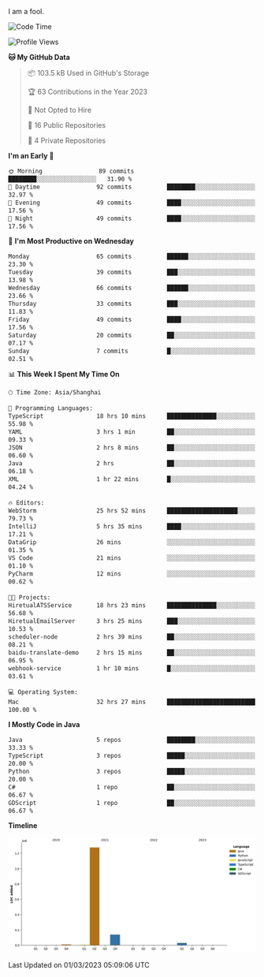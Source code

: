 I am a fool.

<!--START_SECTION:waka-->
![Code Time](http://img.shields.io/badge/Code%20Time-131%20hrs%209%20mins-blue)

![Profile Views](http://img.shields.io/badge/Profile%20Views-60-blue)

**🐱 My GitHub Data** 

> 📦 103.5 kB Used in GitHub's Storage 
 > 
> 🏆 63 Contributions in the Year 2023
 > 
> 🚫 Not Opted to Hire
 > 
> 📜 16 Public Repositories 
 > 
> 🔑 4 Private Repositories 
 > 
**I'm an Early 🐤** 

```text
🌞 Morning                89 commits          ████████░░░░░░░░░░░░░░░░░   31.90 % 
🌆 Daytime                92 commits          ████████░░░░░░░░░░░░░░░░░   32.97 % 
🌃 Evening                49 commits          ████░░░░░░░░░░░░░░░░░░░░░   17.56 % 
🌙 Night                  49 commits          ████░░░░░░░░░░░░░░░░░░░░░   17.56 % 
```
📅 **I'm Most Productive on Wednesday** 

```text
Monday                   65 commits          ██████░░░░░░░░░░░░░░░░░░░   23.30 % 
Tuesday                  39 commits          ███░░░░░░░░░░░░░░░░░░░░░░   13.98 % 
Wednesday                66 commits          ██████░░░░░░░░░░░░░░░░░░░   23.66 % 
Thursday                 33 commits          ███░░░░░░░░░░░░░░░░░░░░░░   11.83 % 
Friday                   49 commits          ████░░░░░░░░░░░░░░░░░░░░░   17.56 % 
Saturday                 20 commits          ██░░░░░░░░░░░░░░░░░░░░░░░   07.17 % 
Sunday                   7 commits           █░░░░░░░░░░░░░░░░░░░░░░░░   02.51 % 
```


📊 **This Week I Spent My Time On** 

```text
🕑︎ Time Zone: Asia/Shanghai

💬 Programming Languages: 
TypeScript               18 hrs 10 mins      ██████████████░░░░░░░░░░░   55.98 % 
YAML                     3 hrs 1 min         ██░░░░░░░░░░░░░░░░░░░░░░░   09.33 % 
JSON                     2 hrs 8 mins        ██░░░░░░░░░░░░░░░░░░░░░░░   06.60 % 
Java                     2 hrs               ██░░░░░░░░░░░░░░░░░░░░░░░   06.18 % 
XML                      1 hr 22 mins        █░░░░░░░░░░░░░░░░░░░░░░░░   04.24 % 

🔥 Editors: 
WebStorm                 25 hrs 52 mins      ████████████████████░░░░░   79.73 % 
IntelliJ                 5 hrs 35 mins       ████░░░░░░░░░░░░░░░░░░░░░   17.21 % 
DataGrip                 26 mins             ░░░░░░░░░░░░░░░░░░░░░░░░░   01.35 % 
VS Code                  21 mins             ░░░░░░░░░░░░░░░░░░░░░░░░░   01.10 % 
PyCharm                  12 mins             ░░░░░░░░░░░░░░░░░░░░░░░░░   00.62 % 

🐱‍💻 Projects: 
HiretualATSService       18 hrs 23 mins      ██████████████░░░░░░░░░░░   56.68 % 
HiretualEmailServer      3 hrs 25 mins       ███░░░░░░░░░░░░░░░░░░░░░░   10.53 % 
scheduler-node           2 hrs 39 mins       ██░░░░░░░░░░░░░░░░░░░░░░░   08.21 % 
baidu-translate-demo     2 hrs 15 mins       ██░░░░░░░░░░░░░░░░░░░░░░░   06.95 % 
webhook-service          1 hr 10 mins        █░░░░░░░░░░░░░░░░░░░░░░░░   03.61 % 

💻 Operating System: 
Mac                      32 hrs 27 mins      █████████████████████████   100.00 % 
```

**I Mostly Code in Java** 

```text
Java                     5 repos             ████████░░░░░░░░░░░░░░░░░   33.33 % 
TypeScript               3 repos             █████░░░░░░░░░░░░░░░░░░░░   20.00 % 
Python                   3 repos             █████░░░░░░░░░░░░░░░░░░░░   20.00 % 
C#                       1 repo              ██░░░░░░░░░░░░░░░░░░░░░░░   06.67 % 
GDScript                 1 repo              ██░░░░░░░░░░░░░░░░░░░░░░░   06.67 % 
```



**Timeline**

![Lines of Code chart](https://raw.githubusercontent.com/VeejaLiu/VeejaLiu/master/assets/bar_graph.png)


 Last Updated on 01/03/2023 05:09:06 UTC
<!--END_SECTION:waka-->
